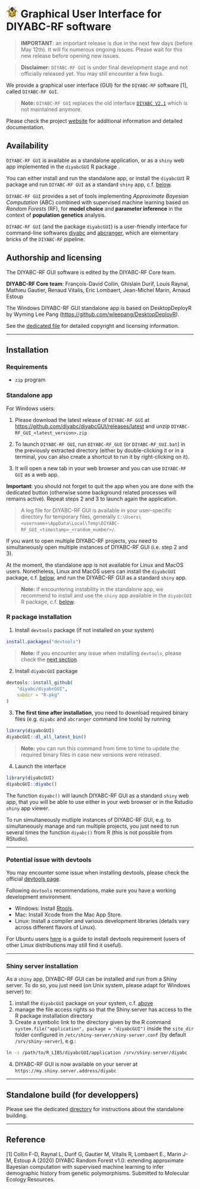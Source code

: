 # ![icon](man/figures/coccicon_32x32.png) Graphical User Interface for DIYABC-RF software

> **IMPORTANT**: an important release is due in the next few days (before May 12th). It will fix numerous ongoing issues. Please wait for this new release before opening new issues.

> **Disclaimer:** `DIYABC-RF GUI` is under final development stage and not officially released yet. You may still encounter a few bugs.

We provide a graphical user interface (GUI) for the `DIYABC-RF` software [1], called `DIYABC-RF GUI`.

> **Note:** `DIYABC-RF GUI` replaces the old interface [`DIYABC V2.1`](https://diyabc.github.io/old/) which is not maintained anymore.

Please check the project [website](https://diyabc.github.io/) for additional information and detailed documentation.

## Availability

`DIYABC-RF GUI` is available as a standalone application, or as a `shiny` web app implemented in the `diyabcGUI` R package .

You can either install and run the standalone app, or install the `diyabcGUI` R package and run `DIYABC-RF GUI` as a standard `shiny` app, c.f. [below](#r-package-installation).

`DIYABC-RF GUI` provides a set of tools implementing *Approximate Bayesian Computation* (ABC) combined with supervised machine learning based on *Random Forests* (RF), for **model choice** and **parameter inference** in the context of **population genetics** analysis.

`DIYABC-RF GUI` (and the package `diyabcGUI`) is a user-friendly interface for command-line softwares [diyabc](https://github.com/diyabc/diyabc) and [abcranger](<https://github.com/diyabc/abcranger>), which are elementary bricks of the `DIYABC-RF` pipeline.

## Authorship and licensing

The DIYABC-RF GUI software is edited by the DIYABC-RF Core team.

**DIYABC-RF Core team**: François-David Collin, Ghislain Durif, Louis Raynal, 
Mathieu Gautier, Renaud Vitalis, Eric Lombaert, Jean-Michel Marin, Arnaud Estoup

The Windows DIYABC-RF GUI standalone app is based on DesktopDeployR by Wyming Lee Pang (https://github.com/wleepang/DesktopDeployR).

See the [dedicated file](./COPYRIGHTS) for detailed copyright and licensing information.

---

## Installation

### Requirements

- `zip` program

### Standalone app

For Windows users:

1. Please download the latest release of `DIYABC-RF GUI` at <https://github.com/diyabc/diyabcGUI/releases/latest> and unzip `DIYABC-RF_GUI_<latest_version>.zip`

2. To launch `DIYABC-RF GUI`, run `DIYABC-RF_GUI` (or `DIYABC-RF_GUI.bat`) in the previously extracted directory (either by double-clicking it or in a terminal, you can also create a shortcut to run it by right-clicking on it).

3. It will open a new tab in your web browser and you can use `DIYABC-RF GUI` as a web app.

**Important**: you should not forget to quit the app when you are done with the dedicated button (otherwise some background related processes will remains active). Repeat steps 2 and 3 to launch again the application.

> A log file for DIYABC-RF GUI is available in your user-specific directory for temporary files, generally `C:\Users\<username>\AppData\Local\Temp\DIYABC-RF_GUI_<timestamp>_<random_number>/`.

If you want to open multiple DIYABC-RF projects, you need to simultaneously open multiple instances of DIYABC-RF GUI (i.e. step 2 and 3).

At the moment, the standalone app is not available for Linux and MacOS users. Nonetheless, Linux and MacOS users can install the `diyabcGUI` package, c.f. [below](#r-package-installation), and 
run the DIYABC-RF GUI as a standard `shiny` app.

> **Note:** if encountering instability in the standalone app, we recommend to install and use the `shiny` app available in the `diyabcGUI` R package, c.f. [below](#r-package-installation).


### R package installation

1. Install `devtools` package (if not installed on your system)
```R
install.packages("devtools")
```

> **Note:** if you encounter any issue when installing `devtools`, please check the [next section](#potential-issue-with-devtools).

2. Install `diyabcGUI` package
```R
devtools::install_github(
    "diyabc/diyabcGUI",
    subdir = "R-pkg"
)
```

3. **The first time after installation**, you need to download required binary files (e.g. `diyabc` and `abcranger` command line tools) by running
```R
library(diyabcGUI)
diyabcGUI::dl_all_latest_bin()
```

> **Note:** you can run this command from time to time to update the required binary files in case new versions were released.

4. Launch the interface
```R
library(diyabcGUI)
diyabcGUI::diyabc()
```

The function `diyabc()` will launch DIYABC-RF GUI as a standard `shiny` web app, that you will be able to use either in your web browser or in the Rstudio `shiny` app viewer.

To run simultaneously mutliple instances of DIYABC-RF GUI, e.g. to simultaneously manage and run multiple projects, you just need to run several times the function `diyabc()` from R (this is not possible from RStudio).

---

### Potential issue with devtools

You may encounter some issue when installing devtools, please check the official 
[devtools page](https://github.com/r-lib/devtools).

Following `devtools` recommendations, make sure you have a working development environment.

- Windows: Install [Rtools](https://cran.r-project.org/bin/windows/Rtools/).
- Mac: Install Xcode from the Mac App Store.
- Linux: Install a compiler and various development libraries (details vary across different flavors of Linux).

For Ubuntu users [here](https://www.digitalocean.com/community/tutorials/how-to-install-r-packages-using-devtools-on-ubuntu-18-04) is a guide to install devtools requirement (users of other Linux distributions may still find it useful).

---

### Shiny server installation

As a `shiny` app, DIYABC-RF GUI can be installed and run from a Shiny server. To do so, you just need (on Unix system, please adapt for Windows server) to:

1. install the `diyabcGUI` package on your system, c.f. [above](#r-package-installation)
2. manage the file access rights so that the Shiny server has access to the R package installation directory
3. Create a symbolic link to the directory given by the R command `system.file("application", package = "diyabcGUI")` inside the `site_dir` folder configured in `/etc/shiny-server/shiny-server.conf` (by default `/srv/shiny-server`), e.g.:
```bash
ln -s /path/to/R_LIBS/diyabcGUI/application /srv/shiny-server/diyabc
```
4. DIYABC-RF GUI is now available on your server at `https://my.shiny.server.address/diyabc`

---

## Standalone build (for developpers)

Please see the dedicated [directory](build/README.md) for instructions about the standalone building.

---

## Reference

[1] Collin F-D, Raynal L, Durif G, Gautier M, Vitalis R, Lombaert E., Marin J-M, Estoup A (2020) DIYABC Random Forest v1.0: extending approximate Bayesian computation with supervised machine learning to infer demographic history from genetic polymorphisms. Submitted to Molecular Ecology Resources.
